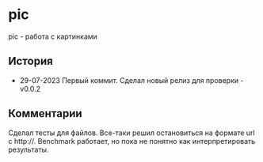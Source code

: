 # pic
pic - работа с картинками

## История
- 29-07-2023 Первый коммит. 
Сделал новый релиз для проверки - v0.0.2

## Комментарии

Сделал тесты для файлов. 
Все-таки решил остановиться на формате url с http://.
Benchmark работает, но пока не понятно как интерпретировать результаты.
